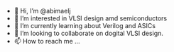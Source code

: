 - 👋 Hi, I’m @abimaelj
- 👀 I’m interested in VLSI design amd semiconductors
- 🌱 I’m currently learning about Verilog and ASICs
- 💞️ I’m looking to collaborate on dogital VLSI design.
- 📫 How to reach me ...

